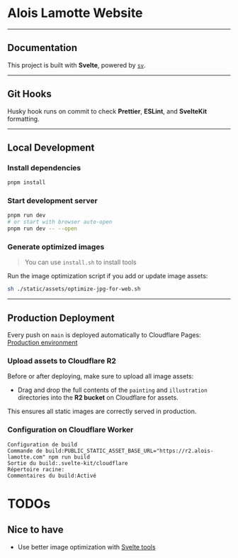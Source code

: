 # Alois Lamotte Website

---

## Documentation

This project is built with **Svelte**, powered by [`sv`](https://github.com/sveltejs/cli).

---

## Git Hooks

Husky hook runs on commit to check **Prettier**, **ESLint**, and **SvelteKit** formatting.

---

## Local Development

### Install dependencies

```bash
pnpm install
```

### Start development server

```bash
pnpm run dev
# or start with browser auto-open
pnpm run dev -- --open
```

### Generate optimized images

> You can use `install.sh` to install tools

Run the image optimization script if you add or update image assets:

```bash
sh ./static/assets/optimize-jpg-for-web.sh
```

---

## Production Deployment

Every push on `main` is deployed automatically to Cloudflare Pages:
[Production environment](https://alois-lamotte.pages.dev/)

### Upload assets to Cloudflare R2

Before or after deploying, make sure to upload all image assets:

- Drag and drop the full contents of the `painting` and `illustration` directories into the **R2 bucket** on Cloudflare for assets.

This ensures all static images are correctly served in production.

### Configuration on Cloudflare Worker

```
Configuration de build
Commande de build:PUBLIC_STATIC_ASSET_BASE_URL="https://r2.alois-lamotte.com" npm run build
Sortie du build:.svelte-kit/cloudflare
Répertoire racine:
Commentaires du build:Activé
```

# TODOs

## Nice to have

- Use better image optimization with [Svelte tools](https://svelte.dev/docs/kit/images)
